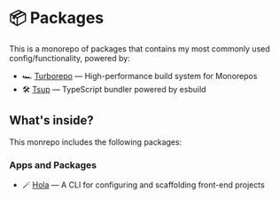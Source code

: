 # 📦 Packages

This is a monorepo of packages that contains my most commonly used config/functionality, powered by:

-   🏎 [Turborepo](https://turbo.build/repo) — High-performance build system for Monorepos
-   🛠 [Tsup](https://github.com/egoist/tsup) — TypeScript bundler powered by esbuild

## What's inside?

This monrepo includes the following packages:

### Apps and Packages

-   🪄 [Hola](packages/hola) — A CLI for configuring and scaffolding front-end projects
